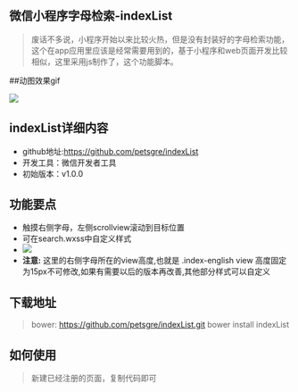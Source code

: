 ## 微信小程序字母检索-indexList

>废话不多说，小程序开始以来比较火热，但是没有封装好的字母检索功能，这个在app应用里应该是经常需要用到的，基于小程序和web页面开发比较相似，这里采用js制作了，这个功能脚本。

##动图效果gif

![](./demo.gif)

## indexList详细内容

* github地址:<https://github.com/petsgre/indexList>
* 开发工具：微信开发者工具
* 初始版本：v1.0.0

## 功能要点

* 触摸右侧字母，左侧scrollview滚动到目标位置
* 可在search.wxss中自定义样式
* ![](./css.jpg)
* **注意:** 这里的右侧字母所在的view高度,也就是 .index-english view  高度固定为15px不可修改,如果有需要以后的版本再改善,其他部分样式可以自定义

## 下载地址

> bower: <https://github.com/petsgre/indexList.git>
> bower install indexList

## 如何使用

> 新建已经注册的页面，复制代码即可
